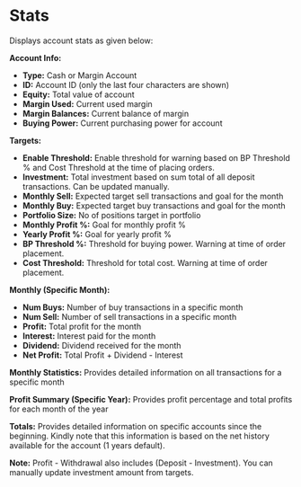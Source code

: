 # **Stats**

Displays account stats as given below:

**Account Info:**
  - **Type:** Cash or Margin Account
  - **ID:** Account ID (only the last four characters are shown)
  - **Equity:** Total value of account
  - **Margin Used:** Current used margin
  - **Margin Balances:** Current balance of margin
  - **Buying Power:** Current purchasing power for account

**Targets:**
  - **Enable Threshold:** Enable threshold for warning based on BP Threshold % and Cost Threshold at the time of placing orders.
  - **Investment:** Total investment based on sum total of all deposit transactions. Can be updated manually.
  - **Monthly Sell:** Expected target sell transactions and goal for the month
  - **Monthly Buy:** Expected target buy transactions and goal for the month
  - **Portfolio Size:** No of positions target in portfolio
  - **Monthly Profit %:** Goal for monthly profit %
  - **Yearly Profit %:** Goal for yearly profit %
  - **BP Threshold %:** Threshold for buying power. Warning at time of order placement.
  - **Cost Threshold:** Threshold for total cost. Warning at time of order placement.

**Monthly (Specific Month):**
  - **Num Buys:** Number of buy transactions in a specific month
  - **Num Sell:** Number of sell transactions in a specific month
  - **Profit:** Total profit for the month
  - **Interest:** Interest paid for the month
  - **Dividend:** Dividend received for the month
  - **Net Profit:** Total Profit + Dividend - Interest

**Monthly Statistics:**
  Provides detailed information on all transactions for a specific month
  
**Profit Summary (Specific Year):**
  Provides profit percentage and total profits for each month of the year
  
**Totals:**
  Provides detailed information on specific accounts since the beginning.
  Kindly note that this information is based on the net history available for the account (1 years default).
  
**Note:**
Profit - Withdrawal also includes (Deposit - Investment). You can manually update investment amount from targets.
  

